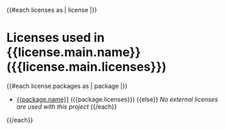 {{#each licenses as | license |}}
# Licenses used in {{license.main.name}} ({{license.main.licenses}})

{{#each license.packages as | package |}}
* [{{package.name}}]({{package.repository}}) ({{package.licenses}})
{{else}}
_No external licenses are used with this project_
{{/each}}

{{/each}}
